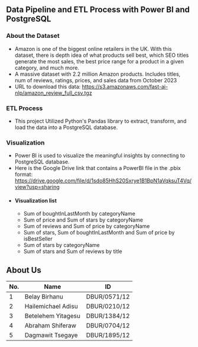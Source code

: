 ## Data Pipeline and ETL Process with Power BI and PostgreSQL

### About the Dataset
- Amazon is one of the biggest online retailers in the UK. With this dataset, there is depth idea of what products sell best, which SEO titles generate the most sales, the best price range for a product in a given category, and much more.
- A massive dataset with 2.2 million Amazon products. Includes titles, num of reviews, ratings, prices, and sales data from October 2023
- URL to download this data: https://s3.amazonaws.com/fast-ai-nlp/amazon_review_full_csv.tgz

### ETL Process
- This project Utilized Python's Pandas library to extract, transform, and load the data into a PostgreSQL database.

### Visualization
- Power BI is used to visualize the meaningful insights by connecting to PostgreSQL database.
- Here is the Google Drive link that contains a PowerBI file in the .pbix format: https://drive.google.com/file/d/1sdo85HhS20Sxrye1B1BpN1aVqksuT4Vq/view?usp=sharing
- #### Visualization list
    - Sum of boughtInLastMonth by categoryName
    - Sum of price and Sum of stars by categoryName
    - Sum of reviews and Sum of price by categoryName
    - Sum of stars, Sum of boughtInLastMonth and Sum of price by isBestSeller
    - Sum of stars by categoryName
    - Sum of stars and Sum of reviews by title


## About Us
| No. | Name               | ID              |
| --- | ------------------ | --------------- |
|  1  | Belay Birhanu      | DBUR/0571/12    |
|  2  | Hailemichael Adisu | DBUR/0210/12    |
|  3  | Betelehem Yitagesu | DBUR/1384/12    |
|  4  | Abraham Shiferaw   | DBUR/0704/12    |
|  5  | Dagmawit Tsegaye   | DBUR/1895/12    |
